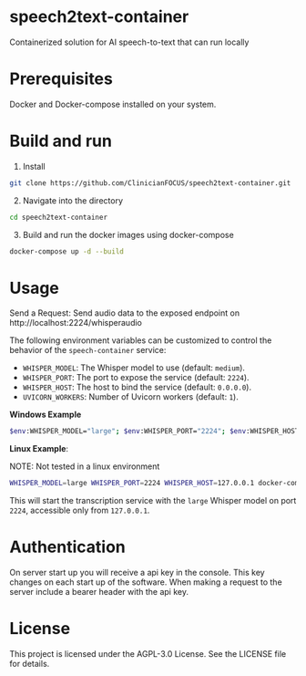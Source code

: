 # speech2text-container

Containerized solution for AI speech-to-text that can run locally

# Prerequisites

Docker and Docker-compose installed on your system.

# Build and run

1. Install

```bash
git clone https://github.com/ClinicianFOCUS/speech2text-container.git
```

2. Navigate into the directory

```bash
cd speech2text-container
```

3. Build and run the docker images using docker-compose

```bash
docker-compose up -d --build
```

# Usage

Send a Request: Send audio data to the exposed endpoint on http://localhost:2224/whisperaudio

The following environment variables can be customized to control the behavior of the `speech-container` service:

- `WHISPER_MODEL`: The Whisper model to use (default: `medium`).
- `WHISPER_PORT`: The port to expose the service (default: `2224`).
- `WHISPER_HOST`: The host to bind the service (default: `0.0.0.0`).
- `UVICORN_WORKERS`: Number of Uvicorn workers (default: `1`).

**Windows Example**

```Bash
$env:WHISPER_MODEL="large"; $env:WHISPER_PORT="2224"; $env:WHISPER_HOST="127.0.0.1"; docker-compose up -d --build
```

**Linux Example**:

NOTE: Not tested in a linux environment

```bash
WHISPER_MODEL=large WHISPER_PORT=2224 WHISPER_HOST=127.0.0.1 docker-compose up -d --build

```

This will start the transcription service with the `large` Whisper model on port `2224`, accessible only from `127.0.0.1`.

# Authentication

On server start up you will receive a api key in the console. This key changes on each start up of the software.
When making a request to the server include a bearer header with the api key.

# License

This project is licensed under the AGPL-3.0 License. See the LICENSE file for details.
